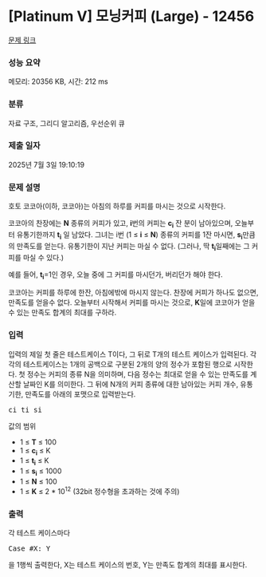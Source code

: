 # [Platinum V] 모닝커피 (Large) - 12456 

[문제 링크](https://www.acmicpc.net/problem/12456) 

### 성능 요약

메모리: 20356 KB, 시간: 212 ms

### 분류

자료 구조, 그리디 알고리즘, 우선순위 큐

### 제출 일자

2025년 7월 3일 19:10:19

### 문제 설명

<p>호토 코코아(이하, 코코아)는 아침의 하루를 커피를 마시는 것으로 시작한다.</p>

<p>코코아의 찬장에는 <strong>N</strong> 종류의 커피가 있고, <strong>i</strong>번의 커피는 <strong>c<sub>i</sub></strong> 잔 분이 남아있으며, 오늘부터 유통기한까지 <strong>t<sub>i</sub></strong> 일 남았다. 그녀는 i번 (1 ≤ <strong>i</strong> ≤ <strong>N</strong>) 종류의 커피를 1잔 마시면, <strong>s<sub>i</sub></strong>만큼의 만족도를 얻는다. 유통기한이 지난 커피는 마실 수 없다. (그러나, 딱 <strong>t<sub>i</sub></strong>일째에는 그 커피를 마실 수 있다.)</p>

<p>예를 들어, <strong>t<sub>i</sub></strong>=1인 경우, 오늘 중에 그 커피를 마시던가, 버리던가 해야 한다.</p>

<p>코코아는 커피를 하루에 한잔, 아침에밖에 마시지 않는다. 찬장에 커피가 하나도 없으면, 만족도를 얻을수 없다. 오늘부터 시작해서 커피를 마시는 것으로, <strong>K</strong>일에 코코아가 얻을수 있는 만족도 합계의 최대를 구하라.</p>

### 입력 

 <p>입력의 제일 첫 줄은 테스트케이스 T이다, 그 뒤로 T개의 테스트 케이스가 입력된다. 각각의 테스트케이스는 1개의 공백으로 구분된 2개의 양의 정수가 포함된 행으로 시작한다.  첫 정수는 커피의 종류 N을 의미하며, 다음 정수는 최대로 얻을 수 있는 만족도를 계산할 날짜인 K를 의미한다. 그 뒤에 N개의 커피 종류에 대한 남아있는 커피 개수, 유통기한, 만족도를 아래의 포맷으로 입력받는다.</p>

<pre>ci ti si</pre>

<p>값의 범위</p>

<ul>
	<li>1 ≤ <strong>T</strong> ≤ 100</li>
	<li>1 ≤ <strong>c<sub>i</sub></strong> ≤ K</li>
	<li>1 ≤ <strong>t<sub>i</sub></strong> ≤ K</li>
	<li>1 ≤ <strong>s<sub>i</sub></strong> ≤ 1000</li>
	<li>1 ≤ <strong>N</strong> ≤ 100</li>
	<li>1 ≤ <strong>K</strong> ≤ 2 * 10<sup>12</sup> (32bit 정수형을 초과하는 것에 주의)</li>
</ul>

### 출력 

 <p>각 테스트 케이스마다</p>

<pre>Case #X: Y</pre>

<p>을 1행씩 출력한다, X는 테스트 케이스의 번호, Y는 만족도 합계의 최대를 표시한다.</p>

